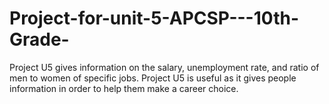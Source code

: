 # Project-for-unit-5-APCSP---10th-Grade-

Project U5 gives information on the salary, unemployment rate, and ratio of men to women of specific jobs.
Project U5 is useful as it gives people information in order to help them make a career choice.

